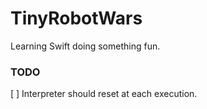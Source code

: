 # TinyRobotWars

Learning Swift doing something fun.

### TODO

[ ] Interpreter should reset at each execution.

